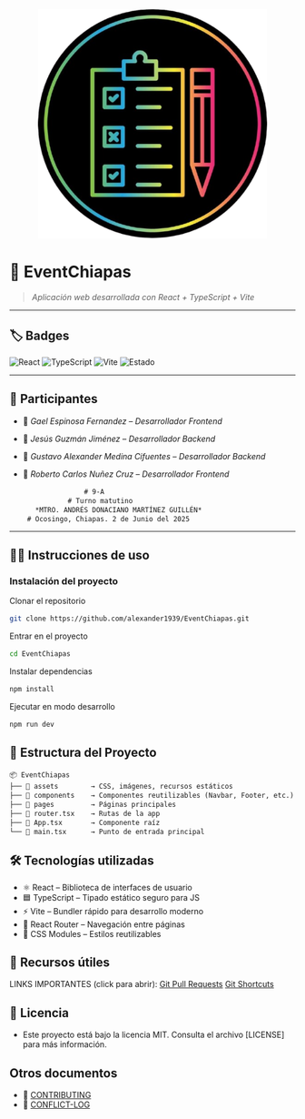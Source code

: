 <p align="center">
  <img src="./src/assets/images/eventchiapas.png" alt="Banner del Proyecto" style="max-width: 80%;" />
</p>

# 🚀 **EventChiapas**
> *Aplicación web desarrollada con React + TypeScript + Vite*

---

## 🏷️ Badges
![React](https://img.shields.io/badge/React-18.2.0-blue?logo=react)
![TypeScript](https://img.shields.io/badge/TypeScript-5.x-blue?logo=typescript)
![Vite](https://img.shields.io/badge/Vite-5.x-9466ff?logo=vite)
![Estado](https://img.shields.io/badge/Estado-En%20desarrollo-yellow)

---

## 👥 **Participantes**

- 👤 *Gael Espinosa Fernandez* – *Desarrollador Frontend*
- 👤 *Jesús Guzmán Jiménez* – *Desarrollador Backend*
- 👤 *Gustavo Alexander Medina Cifuentes* – *Desarrollador Backend*
- 👤 *Roberto Carlos Nuñez Cruz* – *Desarrollador Frontend*

                     # 9-A 
                 # Turno matutino 
         *MTRO. ANDRÉS DONACIANO MARTÍNEZ GUILLÉN*
       # Ocosingo, Chiapas. 2 de Junio del 2025 
---



## 🧑‍💻 **Instrucciones de uso**

### Instalación del proyecto
Clonar el repositorio
```bash
git clone https://github.com/alexander1939/EventChiapas.git
```
Entrar en el proyecto
```bash
cd EventChiapas
```
Instalar dependencias
```bash
npm install
```
Ejecutar en modo desarrollo

```bash
npm run dev
```

## 📁 Estructura del Proyecto

```
📦 EventChiapas
├── 📁 assets        → CSS, imágenes, recursos estáticos
├── 📁 components    → Componentes reutilizables (Navbar, Footer, etc.)
├── 📁 pages         → Páginas principales
├── 📄 router.tsx    → Rutas de la app
├── 📄 App.tsx       → Componente raíz
└── 📄 main.tsx      → Punto de entrada principal
```

## 🛠️ Tecnologías utilizadas

* ⚛️ React – Biblioteca de interfaces de usuario
* 🟦 TypeScript – Tipado estático seguro para JS
* ⚡ Vite – Bundler rápido para desarrollo moderno
* 🧭 React Router – Navegación entre páginas
* 🎨 CSS Modules – Estilos reutilizables

## 🔗 Recursos útiles
LINKS IMPORTANTES (click para abrir):
[Git Pull Requests](https://www.youtube.com/watch?v=juBQosR7CIU)
[Git Shortcuts](https://www.youtube.com/shorts/_KM0fkNcRUA)

## 📄 Licencia
* Este proyecto está bajo la licencia MIT. Consulta el archivo [LICENSE] para más información.

## Otros documentos

- 📄 [CONTRIBUTING](./CONTRIBUTING.md)
- 📘 [CONFLICT-LOG](./CONFLICT-LOG.md)
